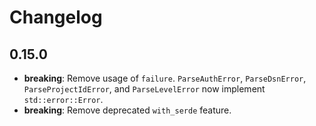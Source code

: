 # Changelog

## 0.15.0

- **breaking**: Remove usage of `failure`.
  `ParseAuthError`, `ParseDsnError`, `ParseProjectIdError`, and
  `ParseLevelError` now implement `std::error::Error`.
- **breaking**: Remove deprecated `with_serde` feature.
